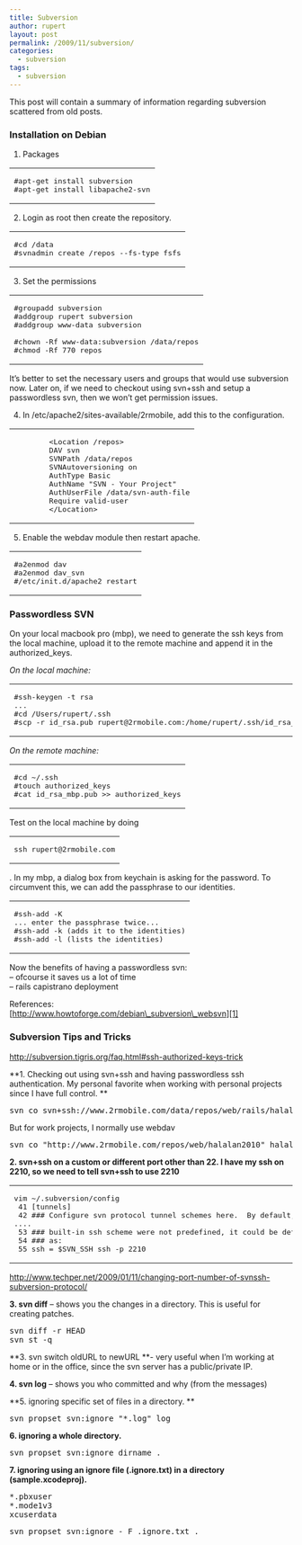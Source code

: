 ```yaml
---
title: Subversion
author: rupert
layout: post
permalink: /2009/11/subversion/
categories:
  - subversion
tags:
  - subversion
---
```

This post will contain a summary of information regarding subversion scattered from old posts.

### Installation on Debian

1. Packages

<div class="wp_syntax">
  <table>
    <tr>
      <td class="code">
        <pre class="shell" style="font-family:monospace;">#apt-get install subversion
#apt-get install libapache2-svn</pre>
      </td>
    </tr>
  </table>
</div>

2. Login as root then create the repository.

<div class="wp_syntax">
  <table>
    <tr>
      <td class="code">
        <pre class="shell" style="font-family:monospace;">#cd /data
#svnadmin create /repos --fs-type fsfs</pre>
      </td>
    </tr>
  </table>
</div>

3. Set the permissions

<div class="wp_syntax">
  <table>
    <tr>
      <td class="code">
        <pre class="shell" style="font-family:monospace;">#groupadd subversion
#addgroup rupert subversion
#addgroup www-data subversion
&nbsp;
#chown -Rf www-data:subversion /data/repos
#chmod -Rf 770 repos</pre>
      </td>
    </tr>
  </table>
</div>

It&#8217;s better to set the necessary users and groups that would use subversion now. Later on, if we need to checkout using svn+ssh and setup a passwordless svn, then we won&#8217;t get permission issues.

4. In /etc/apache2/sites-available/2rmobile, add this to the configuration.

<div class="wp_syntax">
  <table>
    <tr>
      <td class="code">
        <pre class="conf" style="font-family:monospace;">        &lt;Location /repos&gt;
        DAV svn
        SVNPath /data/repos
        SVNAutoversioning on
        AuthType Basic
        AuthName "SVN - Your Project"
        AuthUserFile /data/svn-auth-file
        Require valid-user
        &lt;/Location&gt;</pre>
      </td>
    </tr>
  </table>
</div>

5. Enable the webdav module then restart apache.

<div class="wp_syntax">
  <table>
    <tr>
      <td class="code">
        <pre class="shell" style="font-family:monospace;">#a2enmod dav
#a2enmod dav_svn
#/etc/init.d/apache2 restart</pre>
      </td>
    </tr>
  </table>
</div>

### Passwordless SVN

On your local macbook pro (mbp), we need to generate the ssh keys from the local machine, upload it to the remote machine and append it in the authorized_keys.

*On the local machine:*

<div class="wp_syntax">
  <table>
    <tr>
      <td class="code">
        <pre class="shell" style="font-family:monospace;">#ssh-keygen -t rsa
...
#cd /Users/rupert/.ssh
#scp -r id_rsa.pub rupert@2rmobile.com:/home/rupert/.ssh/id_rsa_mbp.pub</pre>
      </td>
    </tr>
  </table>
</div>

*On the remote machine:*

<div class="wp_syntax">
  <table>
    <tr>
      <td class="code">
        <pre class="shell" style="font-family:monospace;">#cd ~/.ssh
#touch authorized_keys
#cat id_rsa_mbp.pub &gt;&gt; authorized_keys</pre>
      </td>
    </tr>
  </table>
</div>

Test on the local machine by doing

<div class="wp_syntax">
  <table>
    <tr>
      <td class="code">
        <pre class="shell" style="font-family:monospace;">ssh rupert@2rmobile.com</pre>
      </td>
    </tr>
  </table>
</div>

. In my mbp, a dialog box from keychain is asking for the password. To circumvent this, we can add the passphrase to our identities.

<div class="wp_syntax">
  <table>
    <tr>
      <td class="code">
        <pre class="shell" style="font-family:monospace;">#ssh-add -K
... enter the passphrase twice...
#ssh-add -k (adds it to the identities)
#ssh-add -l (lists the identities)</pre>
      </td>
    </tr>
  </table>
</div>

Now the benefits of having a passwordless svn:  
&#8211; ofcourse it saves us a lot of time  
&#8211; rails capistrano deployment

References:  
[http://www.howtoforge.com/debian\_subversion\_websvn][1]

### Subversion Tips and Tricks

<http://subversion.tigris.org/faq.html#ssh-authorized-keys-trick>

**1. Checking out using svn+ssh and having passwordless ssh authentication. My personal favorite when working with personal projects since I have full control. **

<pre>svn co svn+ssh://www.2rmobile.com/data/repos/web/rails/halalan2010 halalan2010
</pre>

But for work projects, I normally use webdav

<pre>svn co "http://www.2rmobile.com/repos/web/halalan2010" halalan2010
</pre>

**2. svn+ssh on a custom or different port other than 22. I have my ssh on 2210, so we need to tell svn+ssh to use 2210**

<div class="wp_syntax">
  <table>
    <tr>
      <td class="code">
        <pre class="conf" style="font-family:monospace;">vim ~/.subversion/config
 41 [tunnels]
 42 ### Configure svn protocol tunnel schemes here.  By default, only
....
 53 ### built-in ssh scheme were not predefined, it could be defined
 54 ### as:
 55 ssh = $SVN_SSH ssh -p 2210</pre>
      </td>
    </tr>
  </table>
</div>

<http://www.techper.net/2009/01/11/changing-port-number-of-svnssh-subversion-protocol/>

**3. svn diff** &#8211; shows you the changes in a directory. This is useful for creating patches.

<pre>svn diff -r HEAD
svn st -q
</pre>

**3. svn switch oldURL to newURL **- very useful when I&#8217;m working at home or in the office, since the svn server has a public/private IP.

**4. svn log** &#8211; shows you who committed and why (from the messages)

**5. ignoring specific set of files in a directory. **

<pre>svn propset svn:ignore "*.log" log</pre>

**6. ignoring a whole directory.**

<pre>svn propset svn:ignore dirname .</pre>

**7. ignoring using an ignore file (.ignore.txt) in a directory (sample.xcodeproj).**

<pre>*.pbxuser
*.mode1v3
xcuserdata
</pre>

<pre>svn propset svn:ignore - F .ignore.txt .</pre>

 [1]: http://www.howtoforge.com/debian_subversion_websvn